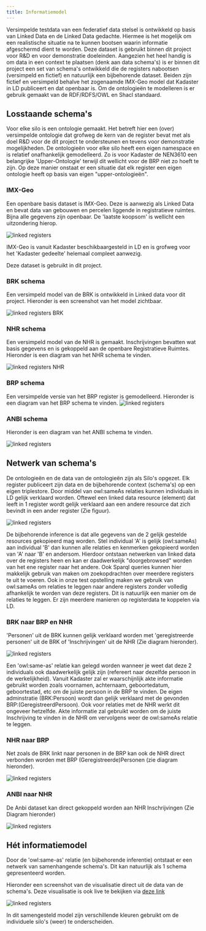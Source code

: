 ```yaml
---
title: Informatiemodel
---
```


Versimpelde testdata van een federatief data stelsel is ontwikkeld op basis van Linked Data en de
Linked Data gedachte. Hiermee is het mogelijk om een realistische situatie na te kunnen bootsen
waarin informatie afgeschermd dient te worden. Deze dataset is gebruikt binnen dit project voor R&D
en voor demonstratie doeleinden. Aangezien het heel handig is om data in een context te plaatsen
(denk aan data schema's) is er binnen dit project een set van schema's ontwikkeld die de registers
nabootsen (versimpeld en fictief) en natuurlijk een bijbehorende dataset. Beiden zijn fictief en
versimpeld behalve het zogenaamde IMX-Geo model dat Kadaster in LD publiceert en dat openbaar is. Om
de ontologieën te modelleren is er gebruik gemaakt van de RDF/RDFS/OWL en Shacl standaard. 

## Losstaande schema's

Voor elke silo is een ontologie gemaakt. Het betreft hier een (over) versimpelde ontologie dat
grofweg de kern van de register bevat met als doel R&D voor de dit project te ondersteunen en tevens
voor demonstratie mogelijkheden. De ontologieën voor elke silo heeft een eigen namespace en is
relatief onafhankelijk gemodelleerd. Zo is voor Kadaster de NEN3610 een belangrijke
'Upper-Ontologie' terwijl dit wellicht voor de BRP niet zo hoeft te zijn. Op deze manier onstaat er
een situatie dat elk register een eigen ontologie heeft op basis van eigen "upper-ontologieën".


### IMX-Geo

Een openbare basis dataset is IMX-Geo. Deze is aanwezig als Linked Data en bevat data
van gebouwen en percelen liggende in registratieve ruimtes. Bijna alle gegevens zijn openbaar. De 'laatste koopsom' is wellicht een uitzondering hierop. 

![linked registers](images/schema-imx.png)

IMX-Geo is vanuit Kadaster beschikbaargesteld in LD en is grofweg voor het 'Kadaster gedeelte'
helemaal compleet aanwezig. 

Deze dataset is gebruikt in dit project.

### BRK schema

Een versimpeld model van de BRK is ontwikkeld in Linked data voor dit project. Hieronder is een
screenshot van het model zichtbaar.

![linked registers BRK](images/schema-brk2.png)

### NHR schema

Een versimpeld model van de NHR is gemaakt. Inschrijvingen bevatten wat basis gegevens en is
gekoppeld aan de openbare Registratieve Ruimtes. Hieronder is een diagram van het NHR schema te
vinden.

![linked registers NHR](images/schema-nhr2.png)

### BRP schema

Een versimpelde versie van het BRP register is gemodelleerd. Hieronder is een diagram van het BRP
schema te vinden. ![linked registers](images/schema-brp.png)

### ANBI schema

Hieronder is een diagram van het ANBI schema te vinden.

![linked registers](images/schema-anbi.png)

## Netwerk van schema's

De ontologieën en de data van de ontologieën zijn als Silo's opgezet. Elk register publiceert zijn
data en de bijbehorende context (schema's) op een eigen triplestore.  Door middel van owl:sameAs
relaties kunnen individuals in LD gelijk verklaard worden. Oftewel een linked data resource
(element) dat leeft in 1 register wordt gelijk verklaard aan een andere resource dat zich bevindt in
een ander register (Zie figuur).

![linked registers](images/relatiesV1.png)

De bijbehorende inference is dat alle gegevens van de 2 gelijk gestelde resources gekopieerd mag
worden. Stel individual 'A' is gelijk (owl:sameAs) aan individual 'B' dan kunnen alle relaties en
kenmerken gekopieerd worden van 'A' naar 'B' en andersom. Hierdoor ontstaan netwerken van linked
data over de registers heen en kan er daadwerkelijk "doorgebrowsed" worden van het ene register naar
het andere. Ook Sparql queries kunnen hier makkelijk gebruik van maken om zoekopdrachten over
meerdere registers te uit te voeren. Ook in onze test opstelling maken we gebruik van owl:sameAs om
relaties te leggen naar andere registers zonder volledig afhankelijk te worden van deze registers.
Dit is natuurlijk een manier om de relaties te leggen. Er zijn meerdere manieren op registerdata te
koppelen via LD.

### BRK naar BRP en NHR

'Personen' uit de BRK kunnen gelijk verklaard worden met 'geregistreerde personen' uit de BRK of
'Inschrijvingen' uit de NHR (Zie diagram hieronder).

![linked registers](images/schema-brk.png)

Een 'owl:same-as' relatie kan gelegd worden wanneer je weet dat deze 2 individuals ook daadwerkelijk
gelijk zijn (refereert naar dezelfde persoon in de werkelijkheid). Vanuit Kadaster zal er
waarschijnlijk akte informatie gebruikt worden zoals voornamen, achternaam, geboortedatum,
geboortestad, etc om de juiste persoon in de BRP te vinden. De eigen adminstratie (BRK:Persoon)
wordt dan gelijk verklaard met de gevonden BRP:(GeregistreerdPersoon). Ook voor relaties met de NHR
werkt dit ongeveer hetzelfde. Akte informatie zal gebruikt worden om de juiste Inschrijving te
vinden in de NHR om vervolgens weer de owl:sameAs relatie te leggen.

### NHR naar BRP

Net zoals de BRK linkt naar personen in de BRP kan ook de NHR direct verbonden worden met BRP
(Geregistreerde)Personen (zie diagram hieronder).

![linked registers](images/schema-nhr-brp.png)

### ANBI naar NHR

De Anbi dataset kan direct gekoppeld worden aan NHR Inschrijvingen (Zie Diagram hieronder)

![linked registers](images/schema-nhr-anbi.png)

## Hét informatiemodel

Door de 'owl:same-as' relatie (en bijbehorende inferentie) ontstaat er een netwerk van samenhangende
schema's. Dit kan natuurlijk als 1 schema gepresenteerd worden. 

Hieronder een screenshot van de visualisatie direct uit de data van de schema's. Deze visualisatie
is ook live te bekijken via [deze
link](https://data.labs.kadaster.nl/lock-unlock/informatie-model/schema)

![linked registers](images/InformatieModel.png)

In dit samengesteld model zijn verschillende kleuren gebruikt om de individuele silo's (weer) te
onderscheiden.
